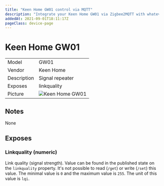 ```yaml
---
title: "Keen Home GW01 control via MQTT"
description: "Integrate your Keen Home GW01 via Zigbee2MQTT with whatever smart home infrastructure you are using without the vendors bridge or gateway."
addedAt: 2021-09-01T18:11:17Z
pageClass: device-page
---
```


<!-- !!!! -->
<!-- ATTENTION: This file is auto-generated through docgen! -->
<!-- You can only edit the "## Notes"-Section till next h1 (#) or h2 heading (##). -->
<!-- Do NOT use h1 or h2 heading within "## Notes"-Section. -->
<!-- !!!! -->

# Keen Home GW01

|     |     |
|-----|-----|
| Model | GW01  |
| Vendor  | Keen Home  |
| Description | Signal repeater |
| Exposes | linkquality |
| Picture | ![Keen Home GW01](https://psi-4ward.github.io/zigbee2mqtt.io/images/devices/GW01.jpg) |


<!-- Notes BEGIN: You can edit here -->
## Notes

None

<!-- Notes END: Do not edit below this line -->



## Exposes

### Linkquality (numeric)
Link quality (signal strength).
Value can be found in the published state on the `linkquality` property.
It's not possible to read (`/get`) or write (`/set`) this value.
The minimal value is `0` and the maximum value is `255`.
The unit of this value is `lqi`.

